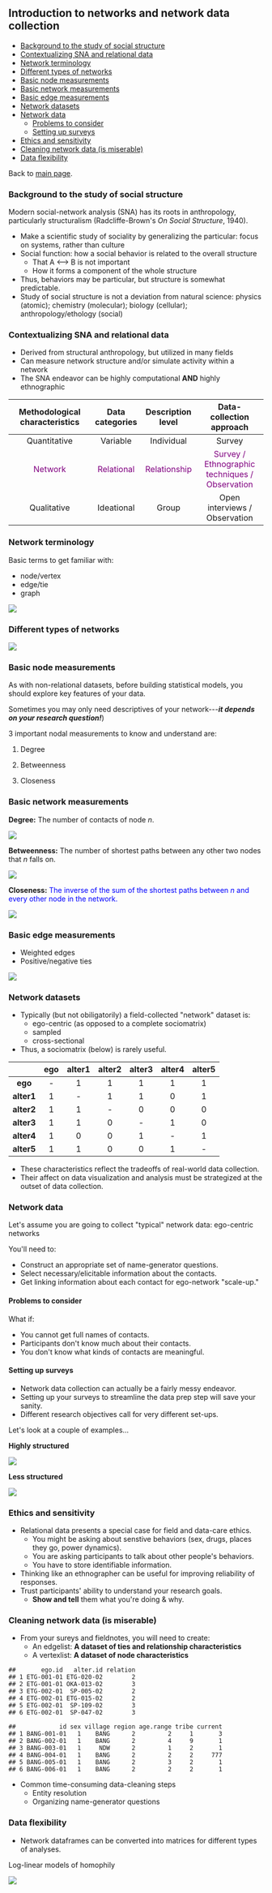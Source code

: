 ## Introduction to networks and network data collection

-   [Background to the study of social structure](#background-to-the-study-of-social-structure)
-   [Contextualizing SNA and relational data](#contextualizing-sna-and-relational-data)
-   [Network terminology](#network-terminology)
-   [Different types of networks](#different-types-of-networks)
-   [Basic node measurements](#basic-node-measurements)
-   [Basic network measurements](#basic-network-measurements)
-   [Basic edge measurements](#basic-edge-measurements)
-   [Network datasets](#network-datasets)
-   [Network data](#network-data)
    -   [Problems to consider](#problems-to-consider)
    -   [Setting up surveys](#setting-up-surveys)
-   [Ethics and sensitivity](#ethics-and-sensitivity)
-   [Cleaning network data (is miserable)](#cleaning-network-data-is-miserable)
-   [Data flexibility](#data-flexibility)

Back to [main page](README.md).

### Background to the study of social structure

Modern social-network analysis (SNA) has its roots in anthropology, particularly structuralism (Radcliffe-Brown's *On Social Structure*, 1940).

-   Make a scientific study of sociality by generalizing the particular: focus on systems, rather than culture
-   Social function: how a social behavior is related to the overall structure
    -   That A &lt;--&gt; B is not important
    -   How it forms a component of the whole structure
-   Thus, behaviors may be particular, but structure is somewhat predictable.
-   Study of social structure is not a deviation from natural science: physics (atomic); chemistry (molecular); biology (cellular); anthropology/ethology (social)

### Contextualizing SNA and relational data

-   Derived from structural anthropology, but utilized in many fields
-   Can measure network structure and/or simulate activity within a network
-   The SNA endeavor can be highly computational **AND** highly ethnographic
   
<table>
<colgroup>
<col width="33%" />
<col width="18%" />
<col width="20%" />
<col width="27%" />
</colgroup>
<thead>
<tr class="header">
<th align="center">Methodological characteristics</th>
<th align="center">Data categories</th>
<th align="center">Description level</th>
<th align="center">Data-collection approach</th>
</tr>
</thead>
<tbody>
<tr class="even">
<td align="center">Quantitative</td>
<td align="center">Variable</td>
<td align="center">Individual</td>
<td align="center">Survey</td>
</tr>
<tr class="even">
<td align="center"><span style="color:purple"> Network </span></td>
<td align="center"><span style="color:purple"> Relational </span></td>
<td align="center"><span style="color:purple"> Relationship </span></td>
<td align="center"><span style="color:purple"> Survey / Ethnographic techniques / Observation </span></td>
</tr>
<tr class="even">
<td align="center">Qualitative</td>
<td align="center">Ideational</td>
<td align="center">Group</td>
<td align="center">Open interviews / Observation</td>
</tr>
</tbody>
</table>

### Network terminology

Basic terms to get familiar with:

-   node/vertex
-   edge/tie
-   graph

![](Fig1.png)

### Different types of networks

![](Fig2.png)

### Basic node measurements

As with non-relational datasets, before building statistical models, you should explore key features of your data.

Sometimes you may only need descriptives of your network---***it depends on your research question!***)

3 important nodal measurements to know and understand are:

1.  Degree

2.  Betweenness

3.  Closeness

### Basic network measurements

**Degree:** The number of contacts of node *n*.

![](intro-SNA_files/figure-markdown_github/unnamed-chunk-3-1.png)

**Betweenness:** The number of shortest paths between any other two nodes that *n* falls on.

![](intro-SNA_files/figure-markdown_github/unnamed-chunk-4-1.png)

**Closeness:** <span style="color:blue"> The inverse of the sum of the shortest paths between *n* and every other node in the network. </span>

![](intro-SNA_files/figure-markdown_github/unnamed-chunk-5-1.png)

### Basic edge measurements

-   Weighted edges
-   Positive/negative ties

![](Fig3.png)


### Network datasets

-   Typically (but not obiligatorily) a field-collected "network" dataset is:
    -   ego-centric (as opposed to a complete sociomatrix)
    -   sampled
    -   cross-sectional
-   Thus, a sociomatrix (below) is rarely useful.


|            | ego | alter1 | alter2 | alter3 | alter4 | alter5 |
|:----------:|:---:|:------:|:------:|:------:|:------:|:------:|
|   **ego**  |  -  |    1   |    1   |    1   |    1   |    1   |
| **alter1** |  1  |    -   |    1   |    1   |    0   |    1   |
| **alter2** |  1  |    1   |    -   |    0   |    0   |    0   |
| **alter3** |  1  |    1   |    0   |    -   |    1   |    0   |
| **alter4** |  1  |    0   |    0   |    1   |    -   |    1   |
| **alter5** |  1  |    1   |    0   |    0   |    1   |    -   |


-   These characteristics reflect the tradeoffs of real-world data collection.
-   Their affect on data visualization and analysis must be strategized at the outset of data collection.

### Network data

Let's assume you are going to collect "typical" network data: ego-centric networks

You'll need to:

-   Construct an appropriate set of name-generator questions.
-   Select necessary/elicitable information about the contacts.
-   Get linking information about each contact for ego-network "scale-up."

#### Problems to consider

What if:

-   You cannot get full names of contacts.
-   Participants don't know much about their contacts.
-   You don't know what kinds of contacts are meaningful.

#### Setting up surveys

-   Network data collection can actually be a fairly messy endeavor.
-   Setting up your surveys to streamline the data prep step will save your sanity.
-   Different research objectives call for very different set-ups.

Let's look at a couple of examples...

**Highly structured**

![](AH_SNA_images/BF_survey.png)

**Less structured**

![](AH_SNA_images/Himba_survey.jpg)

### Ethics and sensitivity

-   Relational data presents a special case for field and data-care ethics.
    -   You might be asking about senstive behaviors (sex, drugs, places they go, power dynamics).
    -   You are asking participants to talk about other people's behaviors.
    -   You have to store identifiable information.
-   Thinking like an ethnographer can be useful for improving reliability of responses.
-   Trust participants' ability to understand your research goals.
    -   **Show and tell** them what you're doing & why.

### Cleaning network data (is miserable)

-   From your sureys and fieldnotes, you will need to create:
    -   An edgelist: **A dataset of ties and relationship characteristics**
    -   A vertexlist: **A dataset of node characteristics**

<!---->

    ##       ego.id   alter.id relation
    ## 1 ETG-001-01 ETG-020-02        2
    ## 2 ETG-001-01 OKA-013-02        3
    ## 3 ETG-002-01  SP-005-02        2
    ## 4 ETG-002-01 ETG-015-02        2
    ## 5 ETG-002-01  SP-109-02        3
    ## 6 ETG-002-01  SP-047-02        3

    ##            id sex village region age.range tribe current
    ## 1 BANG-001-01   1    BANG      2         2     1       3
    ## 2 BANG-002-01   1    BANG      2         4     9       1
    ## 3 BANG-003-01   1     NDW      2         1     2       1
    ## 4 BANG-004-01   1    BANG      2         2     2     777
    ## 5 BANG-005-01   1    BANG      2         3     2       1
    ## 6 BANG-006-01   1    BANG      2         2     2       1

-   Common time-consuming data-cleaning steps
    -   Entity resolution
    -   Organizing name-generator questions

### Data flexibility

-   Network dataframes can be converted into matrices for different types of analyses.

Log-linear models of homophily

![](AH_SNA_images/heatmap.png)

<!--Epidemic models requiring highly detailed contact structures
$$\\sum\_{j}(\\rho\_{k',ij}) = r\_{i}\\delta\_{i,j}+(1-r\_{i})(\\frac{(1-r\_{j})c\_{k',j}N\_{k',j}}{\\sum\_{j}(1-r\_{j})c\_{k',j}N\_{k',j})})$$
-   Travel/mobility or institutional data can be turned into bipartite networks. -->
